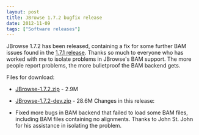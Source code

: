 ```yaml
---
layout: post
title: JBrowse 1.7.2 bugfix release
date: 2012-11-09
tags: ["Software releases"]
---
```


JBrowse 1.7.2 has been released, containing a fix for some further BAM issues found in the [1.7.1 release](http://jbrowse.org/jbrowse-1-7-1-bugfix-release/ "JBrowse 1.7.1 bugfix release").  Thanks so much to everyone who has worked with me to isolate problems in JBrowse's BAM support.  The more people report problems, the more bulletproof the BAM backend gets.

Files for download:

*   [JBrowse-1.7.2.zip](/wordpress/wp-content/plugins/download-monitor/download.php?id=29 "download JBrowse-1.7.2.zip") - 2.9M
*   [JBrowse-1.7.2-dev.zip](http://jbrowse.org/wordpress/wp-content/plugins/download-monitor/download.php?id=30 "download JBrowse-1.7.2-dev.zip") - 28.6M
Changes in this release:

*   Fixed more bugs in BAM backend that failed to load some BAM files, including BAM files containing no alignments. Thanks to John St. John for his assistance in isolating the problem.